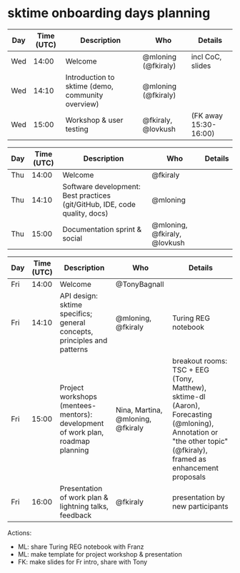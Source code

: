 # sktime onboarding days planning

|Day | Time (UTC) | Description| Who | Details |
|---|---|---|---|---|
| Wed | 14:00 | Welcome | @mloning (@fkiraly) | incl CoC, slides |
| Wed | 14:10 | Introduction to sktime (demo, community overview) | @mloning (@fkiraly) | | 
| Wed | 15:00 | Workshop & user testing | @fkiraly, @lovkush | (FK away 15:30-16:00) | 

|Day | Time (UTC) | Description| Who | Details |
|---|---|---|---|---|
| Thu | 14:00 | Welcome | @fkiraly | | 
| Thu | 14:10 | Software development: Best practices (git/GitHub, IDE, code quality, docs) | @mloning | | 
| Thu | 15:00 | Documentation sprint & social | @mloning, @fkiraly, @lovkush | | 

|Day | Time (UTC) | Description| Who | Details |
|---|---|---|---|---|
| Fri | 14:00 | Welcome | @TonyBagnall | | 
| Fri | 14:10 | API design: sktime specifics; general concepts, principles and patterns | @mloning, @fkiraly |  Turing REG notebook | 
| Fri | 15:00 | Project workshops (mentees-mentors): development of work plan, roadmap planning | Nina, Martina, @mloning, @fkiraly | breakout rooms: TSC + EEG (Tony, Matthew), sktime-dl (Aaron), Forecasting (@mloning), Annotation or "the other topic" (@fkiraly), framed as enhancement proposals | 
| Fri | 16:00 | Presentation of work plan & lightning talks, feedback | @fkiraly | presentation by new participants | 


Actions:
* ML: share Turing REG notebook  with Franz
* ML: make template for project workshop & presentation
* FK: make slides for Fr intro, share with Tony
